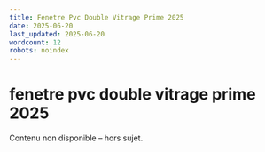 ```yaml
---
title: Fenetre Pvc Double Vitrage Prime 2025
date: 2025-06-20
last_updated: 2025-06-20
wordcount: 12
robots: noindex
---
```


# fenetre pvc double vitrage prime 2025

Contenu non disponible – hors sujet.